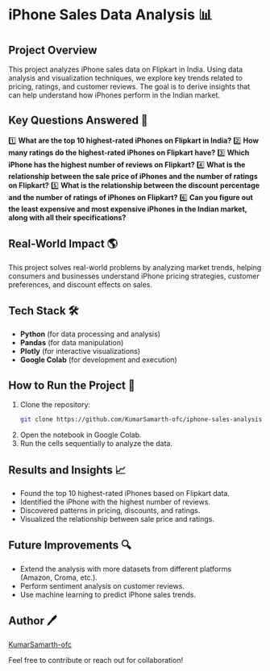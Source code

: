 # iPhone Sales Data Analysis 📊

## Project Overview
This project analyzes iPhone sales data on Flipkart in India. Using data analysis and visualization techniques, we explore key trends related to pricing, ratings, and customer reviews. The goal is to derive insights that can help understand how iPhones perform in the Indian market.

## Key Questions Answered 📌

1️⃣ **What are the top 10 highest-rated iPhones on Flipkart in India?**
2️⃣ **How many ratings do the highest-rated iPhones on Flipkart have?**
3️⃣ **Which iPhone has the highest number of reviews on Flipkart?**
4️⃣ **What is the relationship between the sale price of iPhones and the number of ratings on Flipkart?**
5️⃣ **What is the relationship between the discount percentage and the number of ratings of iPhones on Flipkart?**
6️⃣ **Can you figure out the least expensive and most expensive iPhones in the Indian market, along with all their specifications?**

## Real-World Impact 🌎
This project solves real-world problems by analyzing market trends, helping consumers and businesses understand iPhone pricing strategies, customer preferences, and discount effects on sales.

## Tech Stack 🛠️
- **Python** (for data processing and analysis)
- **Pandas** (for data manipulation)
- **Plotly** (for interactive visualizations)
- **Google Colab** (for development and execution)

## How to Run the Project 🚀
1. Clone the repository:
   ```bash
   git clone https://github.com/KumarSamarth-ofc/iphone-sales-analysis.git
   ```
2. Open the notebook in Google Colab.
3. Run the cells sequentially to analyze the data.

## Results and Insights 📈
- Found the top 10 highest-rated iPhones based on Flipkart data.
- Identified the iPhone with the highest number of reviews.
- Discovered patterns in pricing, discounts, and ratings.
- Visualized the relationship between sale price and ratings.

## Future Improvements 🔍
- Extend the analysis with more datasets from different platforms (Amazon, Croma, etc.).
- Perform sentiment analysis on customer reviews.
- Use machine learning to predict iPhone sales trends.

## Author 🖊️
[KumarSamarth-ofc](https://github.com/KumarSamarth-ofc)

Feel free to contribute or reach out for collaboration!


